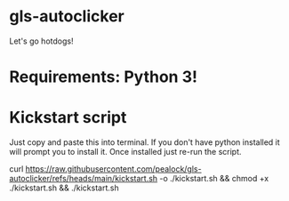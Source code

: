 # gls-autoclicker
Let's go hotdogs!

# Requirements: Python 3!

# Kickstart script
Just copy and paste this into terminal. If you don't have python installed it will prompt you to install it. Once installed just re-run the script.

curl https://raw.githubusercontent.com/pealock/gls-autoclicker/refs/heads/main/kickstart.sh -o ./kickstart.sh && chmod +x ./kickstart.sh && ./kickstart.sh
